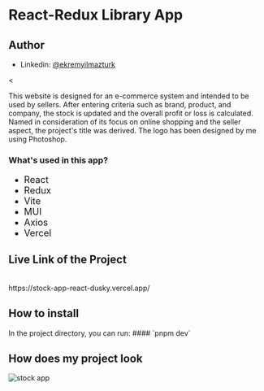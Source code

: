 <h1>React-Redux Library App</h1>

## Author
- Linkedin: [@ekremyilmazturk](https://www.linkedin.com/in/ekrem-yilmazturk/)

<

<p> This website is designed for an e-commerce system and intended to be used by sellers. After entering criteria such as brand, product, and company, the stock is updated and the overall profit or loss is calculated. Named in consideration of its focus on online shopping and the seller aspect, the project's title was derived. The logo has been designed by me using Photoshop. </p>



<h3>What's used in this app?</h3>
<ul style="font-size: 18px;">
  <li>React</li>
  <li>Redux</li>
  <li>Vite</li>
  <li>MUI</li>
  <li>Axios</li>
  <li>Vercel</li>
</ul>




<h2>Live Link of the Project</h2>
<br>
https://stock-app-react-dusky.vercel.app/




<h2>How to install</h2>
In the project directory, you can run:
#### `pnpm dev`



<h2>How does my project look</h2>

![stock app](https://github.com/ekrem18/ekrem18/assets/130497212/4de056dc-4f4f-40ff-82c7-27caa584725f)
